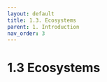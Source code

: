 ```yaml
---
layout: default
title: 1.3. Ecosystems
parent: 1. Introduction
nav_order: 3
---
```


# 1.3 Ecosystems
